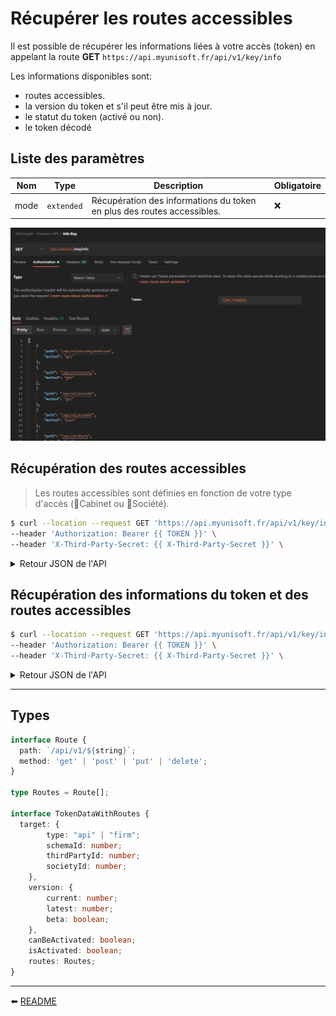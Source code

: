 # Récupérer les routes accessibles

Il est possible de récupérer les informations liées à votre accès (token) en appelant la route  **GET** `https://api.myunisoft.fr/api/v1/key/info`

Les informations disponibles sont:
- routes accessibles.
- la version du token et s'il peut être mis à jour.
- le statut du token (activé ou non).
- le token décodé

## Liste des paramètres

| Nom | Type | Description | Obligatoire |
|---|---|---|---|
|mode| `extended` |Récupération des informations du token en plus des routes accessibles.|❌|

![](../images/key_info.PNG)

## Récupération des routes accessibles

> Les routes accessibles sont définies en fonction de votre type d'accès (🔹Cabinet ou 🔸Société).

```bash
$ curl --location --request GET 'https://api.myunisoft.fr/api/v1/key/info' \
--header 'Authorization: Bearer {{ TOKEN }}' \
--header 'X-Third-Party-Secret: {{ X-Third-Party-Secret }}' \
```

<details>
  <summary markdown="span">Retour JSON de l'API</summary>

  Type [Routes](#types).


```json
[
  {
    "path": "/api/v1/society/exercice",
    "method": "get"
  },
  {
    "path": "/api/v1/society",
    "method": "get"
  },
  {
    "path": "/api/v1/account",
    "method": "get"
  },
  {
    "path": "/api/v1/diary",
    "method": "get"
  },
  {
    "path": "/api/v1/TRA/partial",
    "method": "post"
  },
  {
    "path": "/api/v1/test",
    "method": "get"
  }
]
```
</details>

## Récupération des informations du token et des routes accessibles

```bash
$ curl --location --request GET 'https://api.myunisoft.fr/api/v1/key/info?mode=extended' \
--header 'Authorization: Bearer {{ TOKEN }}' \
--header 'X-Third-Party-Secret: {{ X-Third-Party-Secret }}' \
```

<details>
  <summary markdown="span">Retour JSON de l'API</summary>

  Type [TokenDataWithRoutes](#types).

  ```json
  {
    "target": {
      "type": "api",
      "schemaId": 80,
      "thirdPartyId": 101,
      "societyId": 127
    },
    "version": {
      "current": 1,
      "latest": 1,
      "beta": false
    },
    "canBeActivated": true,
    "isActivated": true,
    "routes": [
      {
        "path": "/api/v1/society/exercie",
        "method": "get"
      },
      {
        "path": "/api/v1/society",
        "method": "get"
      },
      {
        "path": "/api/v1/account",
        "method": "get"
      },
      {
        "path": "/api/v1/diary",
        "method": "get"
      },
      {
        "path": "/api/v1/TRA/partial",
        "method": "post"
      },
      {
        "path": "/api/v1/test",
        "method": "get"
      }
    ]
  }
  ```
</details>

---

## Types
```typescript
interface Route {
  path: `/api/v1/${string}`;
  method: 'get' | 'post' | 'put' | 'delete';
}

type Routes = Route[];

interface TokenDataWithRoutes {
  target: {
		type: "api" | "firm";
		schemaId: number;
		thirdPartyId: number;
		societyId: number;
	},
	version: {
		current: number;
		latest: number;
		beta: boolean;
	},
	canBeActivated: boolean;
	isActivated: boolean;
	routes: Routes;
}
```

---

⬅️ [README](../../README.md)
